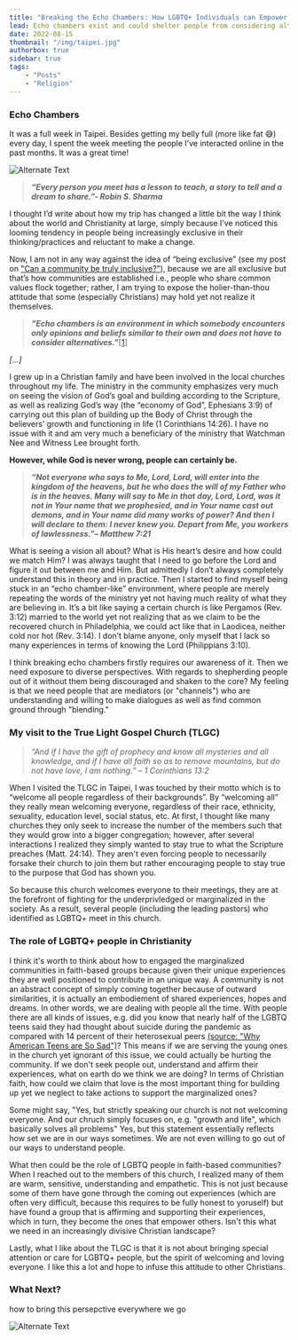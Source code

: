 ```yaml
---
title: "Breaking the Echo Chambers: How LGBTQ+ Individuals can Empower Others and Unite Divisive Christians"
lead: Echo chambers exist and could shelter people from considering alternatives, how could we learn to respect and embrace diverse perspectives in an increasingly polarized society?
date: 2022-08-15
thumbnail: "/img/taipei.jpg"
authorbox: true
sidebar: true
tags:
    - "Posts"
    - "Religion"
---
```


### Echo Chambers

It was a full week in Taipei. Besides getting my belly full (more like fat 😅) every day, I spent the week meeting the people I’ve interacted online in the past months. It was a great time!

![Alternate Text](/img/lunch.jpg)

> ***“Every person you meet has a lesson to teach, a story to tell and a dream to share.”- Robin S. Sharma***

I thought I’d write about how my trip has changed a little bit the way I think about the world and Christianity at large, simply because I’ve noticed this looming tendency in people being increasingly exclusive in their thinking/practices and reluctant to make a change.

Now, I am not in any way against the idea of “being exclusive” (see my post on ["Can a community be truly inclusive?"]), because we are all exclusive but that’s how communities are established i.e., people who share common values flock together; rather, I am trying to expose the holier-than-thou attitude that some (especially Christians) may hold yet not realize it themselves.

> ***“Echo chambers is an environment in which somebody encounters only opinions and beliefs similar to their own and does not have to consider alternatives.”***[[1]]

*[…]*

I grew up in a Christian family and have been involved in the local churches throughout my life. The ministry in the community emphasizes very much on seeing the vision of God’s goal and building according to the Scripture, as well as realizing God’s way (the “economy of God”, Ephesians 3:9) of carrying out this plan of building up the Body of Christ through the believers’ growth and functioning in life (1 Corinthians 14:26). I have no issue with it and am very much a beneficiary of the ministry that Watchman Nee and Witness Lee brought forth.

**However, while God is never wrong, people can certainly be.**

> ***“Not everyone who says to Me, Lord, Lord, will enter into the kingdom of the heavens, but he who does the will of my Father who is in the heaves. Many will say to Me in that day, Lord, Lord, was it not in Your name that we prophesied, and in Your name cast out demons, and in Your name did many works of power? And then I will declare to them: I never knew you. Depart from Me, you workers of lawlessness.”– Matthew 7:21***

What is seeing a vision all about? What is His heart’s desire and how could we match Him? I was always taught that I need to go before the Lord and figure it out between me and Him. But admittedly I don’t always completely understand this in theory and in practice. Then I started to find myself being stuck in an “echo chamber-like” environment, where people are merely repeating the words of the ministry yet not having much reality of what they are believing in. It’s a bit like saying a certain church is like Pergamos (Rev. 3:12) married to the world yet not realizing that as we claim to be the recovered church in Philadelphia, we could act like that in Laodicea, neither cold nor hot (Rev. 3:14). I don’t blame anyone, only myself that I lack so many experiences in terms of knowing the Lord (Philippians 3:10).

I think breaking echo chambers firstly requires our awareness of it. Then we need exposure to diverse perspectives. With regards to shepherding people out of it without them being discouraged and shaken to the core? My feeling is that we need people that are mediators (or "channels") who are understanding and willing to make dialogues as well as find common ground through "blending."

### My visit to the True Light Gospel Church (TLGC)

> *“And if I have the gift of prophecy and know all mysteries and all knowledge, and if I have all faith so as to remove mountains, *but do not have love, I am nothing*.” – 1 Corinthians 13:2*

When I visited the TLGC in Taipei, I was touched by their motto which is to “welcome all people regardless of their backgrounds”. By “welcoming all” they really mean welcoming everyone, regardless of their race, ethnicity, sexuality, education level, social status, etc. At first, I thought like many churches they only seek to increase the number of the members such that they would grow into a bigger congregation; however, after several interactions I realized they simply wanted to stay true to what the Scripture preaches (Matt. 24:14). They aren't even forcing people to necessarily forsake their church to join them but rather encouraging people to stay true to the purpose that God has shown you. 

So because this church welcomes everyone to their meetings, they are at the forefront of fighting for the underprivledged or marginalized in the society. As a result, several people (including the leading pastors) who identified as LGBTQ+ meet in this church.

### The role of LGBTQ+ people in Christianity

I think it's worth to think about how to engaged the marginalized communities in faith-based groups because given their unique experiences they are well positioned to contribute in an unique way. A community is not an abstract concept of simply coming together because of outward similarities, it is actually an embodiement of shared experiences, hopes and dreams. In other words, we are dealing with people all the time. With people there are all kinds of issues, e.g. did you know that nearly half of the LGBTQ teens said they had thought about suicide during the pandemic as compared with 14 percent of their heterosexual peers [(source: "Why American Teens are So Sad")]? This means if we are serving the young ones in the church yet ignorant of this issue, we could actually be hurting the community. If we don't seek people out, understand and affirm their experiences, what on earth do we think we are doing? In terms of Christian faith, how could we claim that love is the most important thing for building up yet we neglect to take actions to support the marginalized ones?

Some might say, "Yes, but strictly speaking our church is not not welcoming everyone. And our chruch simply focuses on, e.g. "growth and life", which basically solves all problems" Yes, but this statement essentially reflects how set we are in our ways sometimes. We are not even willing to go out of our ways to understand people.

What then could be the role of LGBTQ people in faith-based communities? When I reached out to the members of this church, I realized many of them are warm, sensitive, understanding and empathetic. This is not just because some of them have gone through the coming out experiences (which are often very difficult, because this requires to be fully honest to yoruself) but have found a group that is affirming and supporting their experiences, which in turn, they become the ones that empower others. Isn't this what we need in an increasingly divisive Christian landscape?

Lastly, what I like about the TLGC is that it is not about bringing special attention or care for LGBTQ+ people, but the spirit of welcoming and loving everyone. I like this a lot and hope to infuse this attitude to other Christians.

### What Next?

how to bring this persepctive everywhere we go

![Alternate Text](/img/lgbt.jpg)

[1]: https://www.oxfordlearnersdictionaries.com/definition/english/echo-chamber#:~:text=echo%20chamber-,noun,not%20have%20to%20consider%20alternatives
["Can a community be truly inclusive?"]:https://anotherblog.netlify.app/posts/2022-05-06/
[(source: "Why American Teens are So Sad")]:https://www.theatlantic.com/newsletters/archive/2022/04/american-teens-sadness-depression-anxiety/629524/